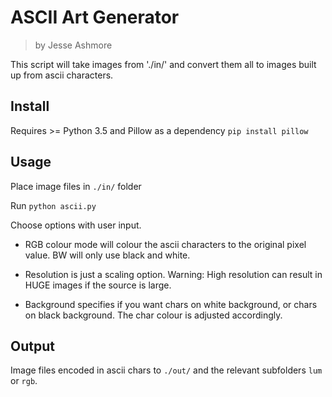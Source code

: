 # ASCII Art Generator
> by Jesse Ashmore

This script will take images from './in/' and convert them all to images built up from ascii characters.

## Install

Requires >= Python 3.5 and Pillow as a dependency
`pip install pillow`

## Usage

Place image files in `./in/` folder

Run `python ascii.py`

Choose options with user input.

- RGB colour mode will colour the ascii characters to the original pixel value. BW will only use black and white.

- Resolution is just a scaling option. Warning: High resolution can result in HUGE images if the source is large.

- Background specifies if you want chars on white background, or chars on black background. The char colour is adjusted accordingly.

## Output

Image files encoded in ascii chars to `./out/` and the relevant subfolders `lum` or `rgb`.
